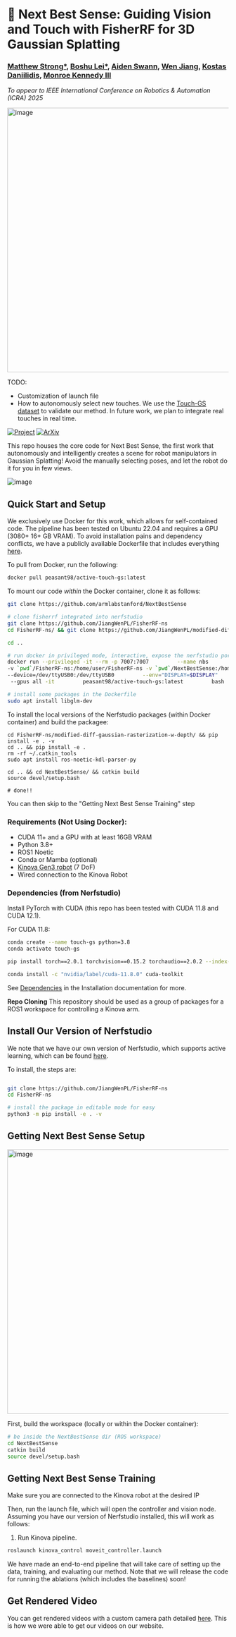 # 🤖 Next Best Sense: Guiding Vision and Touch with FisherRF for 3D Gaussian Splatting

###  [Matthew Strong*](https://peasant98.github.io/), [Boshu Lei*](https://scholar.google.com/citations?user=Jv88S-IAAAAJ&hl=en/), [Aiden Swann](https://aidenswann.com/), [Wen Jiang](https://jiangwenpl.github.io/), [Kostas Daniilidis](https://www.cis.upenn.edu/~kostas/), [Monroe Kennedy III](https://monroekennedy3.com/)

_To appear to IEEE International Conference on Robotics & Automation (ICRA) 2025_


<img src="https://github.com/user-attachments/assets/e35feabc-53bb-457b-81ee-c5c61dcb4dba" alt="image" style="width:600px;">

TODO:

- Customization of launch file
- How to autonomously select new touches. We use the [Touch-GS dataset](https://github.com/armlabstanford/touch-gs-data) to validate our method. In future work, we plan to integrate real touches in real time.


[![Project](https://img.shields.io/badge/Project_Page-Next_Best_Sense-blue)](https://armlabstanford.github.io/next-best-sense)
[![ArXiv](https://img.shields.io/badge/Arxiv-Next_Best_Sense-red)](https://arxiv.org/abs/2410.04680) 


This repo houses the core code for Next Best Sense, the first work that autonomously and intelligently creates a scene for robot manipulators in Gaussian Splatting! Avoid the manually selecting poses, and let the robot do it for you in few views. 


![image](https://github.com/user-attachments/assets/c1361381-66ef-4cb9-a3ca-0bf815b86a12)


## Quick Start and Setup

We exclusively use Docker for this work, which allows for self-contained code. The pipeline has been tested on Ubuntu 22.04 and requires a GPU (3080+ 16+ GB VRAM). To avoid installation pains and dependency conflicts, we have a publicly available Dockerfile that includes everything [here](https://hub.docker.com/r/peasant98/active-touch-gs).

To pull from Docker, run the following:

```sh
docker pull peasant98/active-touch-gs:latest
```

To mount our code _within_ the Docker container, clone it as follows:

```sh
git clone https://github.com/armlabstanford/NextBestSense

# clone fisherrf integrated into nerfstudio
git clone https://github.com/JiangWenPL/FisherRF-ns
cd FisherRF-ns/ && git clone https://github.com/JiangWenPL/modified-diff-gaussian-rasterization-w-depth

cd ..

# run docker in privileged mode, interactive, expose the nerfstudio port, allow for graphics, and use all gpus! Recommended to put this in an alias
docker run --privileged -it --rm -p 7007:7007         --name nbs         --hostname nbs         --volume=/tmp/.X11-unix:/tmp/.X11-unix \\
-v `pwd`/FisherRF-ns:/home/user/FisherRF-ns -v `pwd`/NextBestSense:/home/user/NextBestSense  \\
--device=/dev/ttyUSB0:/dev/ttyUSB0         --env="DISPLAY=$DISPLAY"         -e "TERM=xterm-256color"         --cap-add SYS_ADMIN --device /dev/fuse \\
 --gpus all -it         peasant98/active-touch-gs:latest         bash

# install some packages in the Dockerfile
sudo apt install libglm-dev

```

To install the local versions of the Nerfstudio packages (within Docker container) and build the packagee:

```
cd FisherRF-ns/modified-diff-gaussian-rasterization-w-depth/ && pip install -e . -v
cd .. && pip install -e .
rm -rf ~/.catkin_tools
sudo apt install ros-noetic-kdl-parser-py

cd .. && cd NextBestSense/ && catkin build
source devel/setup.bash

# done!!
```

You can then skip to the "Getting Next Best Sense Training" step


### Requirements (Not Using Docker):

- CUDA 11+ and a GPU with at least 16GB VRAM
- Python 3.8+
- ROS1 Noetic
- Conda or Mamba (optional)
- [Kinova Gen3 robot](https://www.kinovarobotics.com/product/gen3-robots#ProductSpecs) (7 DoF)
- Wired connection to the Kinova Robot

### Dependencies (from Nerfstudio)

Install PyTorch with CUDA (this repo has been tested with CUDA 11.8 and CUDA 12.1).

For CUDA 11.8:

```bash
conda create --name touch-gs python=3.8
conda activate touch-gs

pip install torch==2.0.1 torchvision==0.15.2 torchaudio==2.0.2 --index-url https://download.pytorch.org/whl/cu118

conda install -c "nvidia/label/cuda-11.8.0" cuda-toolkit
```

See [Dependencies](https://github.com/nerfstudio-project/nerfstudio/blob/main/docs/quickstart/installation.md#dependencies)
in the Installation documentation for more.


**Repo Cloning**
This repository should be used as a group of packages for a ROS1 workspace for controlling a Kinova arm.


## Install Our Version of Nerfstudio

We note that we have our own version of Nerfstudio, which supports active learning, which can be found [here](https://github.com/JiangWenPL/FisherRF-ns).

To install, the steps are:

```bash

git clone https://github.com/JiangWenPL/FisherRF-ns
cd FisherRF-ns

# install the package in editable mode for easy 
python3 -m pip install -e . -v
```



## Getting Next Best Sense Setup

<img src="https://github.com/user-attachments/assets/42742cae-9609-40ce-8e6c-b6cd35f7f31a" alt="image" style="width:600px;">


First, build the workspace (locally or within the Docker container):

```sh
# be inside the NextBestSense dir (ROS workspace)
cd NextBestSense
catkin build
source devel/setup.bash
```

## Getting Next Best Sense Training


Make sure you are connected to the Kinova robot at the desired IP


Then, run the launch file, which will open the controller and vision node. Assuming you have our version of Nerfstudio installed, this will work as follows:

1. Run Kinova pipeline.


```sh
roslaunch kinova_control moveit_controller.launch
```

We have made an end-to-end pipeline that will take care of setting up the data, training, and evaluating our method. Note that we will release the code for running the ablations (which includes the baselines) soon!



## Get Rendered Video

You can get rendered videos with a custom camera path detailed [here](https://docs.nerf.studio/quickstart/first_nerf.html#render-video). This is how we were able to get our videos on our website.
